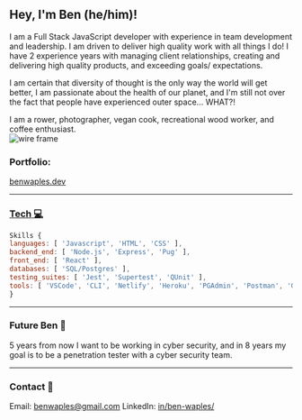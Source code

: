 ## Hey, I'm Ben (he/him)!

<!-- Description -->
I am a Full Stack JavaScript developer with experience in team development and leadership. I am driven to deliver high quality work with all things I do! I have 2 experience years with managing client relationships, creating and delivering high quality products, and exceeding goals/ expectations. 

I am certain that diversity of thought is the only way the world will get better, I am passionate about the health of our planet, and I'm still not over the fact that people have experienced outer space... WHAT?!

I am a rower, photographer, vegan cook, recreational wood worker, and coffee enthusiast.  
<img src="https://media.giphy.com/media/Bmej885B6R2Ug/giphy.gif" alt="wire frame" />

### Portfolio:
<a href="benwaples.dev">benwaples.dev
****
### **Tech** 💻 
```js
Skills {
languages: [ 'Javascript', 'HTML', 'CSS' ],
backend_end: [ 'Node.js', 'Express', 'Pug' ],
front_end: [ 'React' ],
databases: [ 'SQL/Postgres' ],
testing_suites: [ 'Jest', 'Supertest', 'QUnit' ],
tools: [ 'VSCode', 'CLI', 'Netlify', 'Heroku', 'PGAdmin', 'Postman', 'Github', 'Slack' ]
} 
```
***
### **Future Ben** 💭
5 years from now I want to be working in cyber security, and in 8 years my goal is to be a penetration tester with a cyber security team.
***
### **Contact** 📧
Email: benwaples@gmail.com
LinkedIn: <a href="https://www.linkedin.com/in/ben-waples/">in/ben-waples/</a>

<!-- Fun Fac/ joke -->



